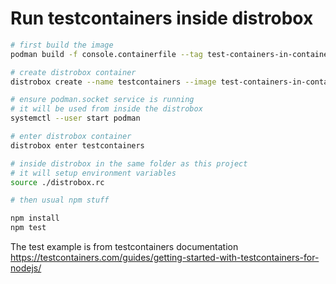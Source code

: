 # Run testcontainers inside distrobox

```bash
# first build the image
podman build -f console.containerfile --tag test-containers-in-container

# create distrobox container
distrobox create --name testcontainers --image test-containers-in-container

# ensure podman.socket service is running
# it will be used from inside the distrobox
systemctl --user start podman

# enter distrobox container
distrobox enter testcontainers

# inside distrobox in the same folder as this project
# it will setup environment variables
source ./distrobox.rc

# then usual npm stuff

npm install
npm test
```


The test example is from testcontainers documentation https://testcontainers.com/guides/getting-started-with-testcontainers-for-nodejs/
